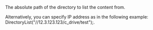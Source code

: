 The absolute path of the directory to list the content from.

Alternatively, you can specify IP address as in the following example: DirectoryList(\"//12.3.123.123/c_drive/test\");.
